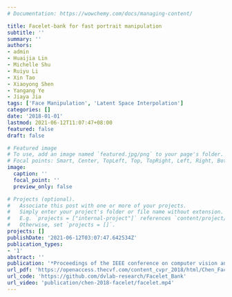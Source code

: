 ```yaml
---
# Documentation: https://wowchemy.com/docs/managing-content/

title: Facelet-bank for fast portrait manipulation
subtitle: ''
summary: ''
authors:
- admin
- Huaijia Lin
- Michelle Shu
- Ruiyu Li
- Xin Tao
- Xiaoyong Shen
- Yangang Ye
- Jiaya Jia
tags: ['Face Manipulation', 'Latent Space Interpolation']
categories: []
date: '2018-01-01'
lastmod: 2021-06-12T11:07:47+08:00
featured: false
draft: false

# Featured image
# To use, add an image named `featured.jpg/png` to your page's folder.
# Focal points: Smart, Center, TopLeft, Top, TopRight, Left, Right, BottomLeft, Bottom, BottomRight.
image:
  caption: ''
  focal_point: ''
  preview_only: false

# Projects (optional).
#   Associate this post with one or more of your projects.
#   Simply enter your project's folder or file name without extension.
#   E.g. `projects = ["internal-project"]` references `content/project/deep-learning/index.md`.
#   Otherwise, set `projects = []`.
projects: []
publishDate: '2021-06-12T03:07:47.642534Z'
publication_types:
- '1'
abstract: ''
publication: '*Proceedings of the IEEE conference on computer vision and pattern recognition*'
url_pdf: 'https://openaccess.thecvf.com/content_cvpr_2018/html/Chen_Facelet-Bank_for_Fast_CVPR_2018_paper.html'
url_code: 'https://github.com/dvlab-research/Facelet_Bank'
url_video: 'publication/chen-2018-facelet/facelet.mp4'
---
```

